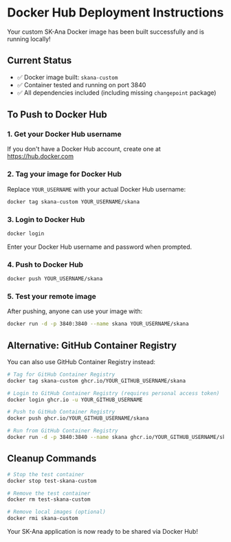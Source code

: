 # Docker Hub Deployment Instructions

Your custom SK-Ana Docker image has been built successfully and is running locally!

## Current Status
- ✅ Docker image built: `skana-custom`
- ✅ Container tested and running on port 3840
- ✅ All dependencies included (including missing `changepoint` package)

## To Push to Docker Hub

### 1. Get your Docker Hub username
If you don't have a Docker Hub account, create one at https://hub.docker.com

### 2. Tag your image for Docker Hub
Replace `YOUR_USERNAME` with your actual Docker Hub username:
```bash
docker tag skana-custom YOUR_USERNAME/skana
```

### 3. Login to Docker Hub
```bash
docker login
```
Enter your Docker Hub username and password when prompted.

### 4. Push to Docker Hub
```bash
docker push YOUR_USERNAME/skana
```

### 5. Test your remote image
After pushing, anyone can use your image with:
```bash
docker run -d -p 3840:3840 --name skana YOUR_USERNAME/skana
```

## Alternative: GitHub Container Registry

You can also use GitHub Container Registry instead:

```bash
# Tag for GitHub Container Registry
docker tag skana-custom ghcr.io/YOUR_GITHUB_USERNAME/skana

# Login to GitHub Container Registry (requires personal access token)
docker login ghcr.io -u YOUR_GITHUB_USERNAME

# Push to GitHub Container Registry
docker push ghcr.io/YOUR_GITHUB_USERNAME/skana

# Run from GitHub Container Registry
docker run -d -p 3840:3840 --name skana ghcr.io/YOUR_GITHUB_USERNAME/skana
```

## Cleanup Commands
```bash
# Stop the test container
docker stop test-skana-custom

# Remove the test container
docker rm test-skana-custom

# Remove local images (optional)
docker rmi skana-custom
```

Your SK-Ana application is now ready to be shared via Docker Hub!